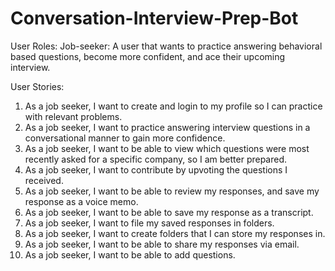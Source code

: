 # Conversation-Interview-Prep-Bot

User Roles:
  Job-seeker: A user that wants to practice answering behavioral based questions, become more confident, and ace their upcoming interview. 

User Stories:
  1. As a job seeker, I want to create and login to my profile so I can practice with relevant problems.
  2. As a job seeker, I want to practice answering interview questions in a conversational manner to gain more confidence.
  3. As a job seeker, I want to be able to view which questions were most recently asked for a specific company, so I am better prepared.
  4. As a job seeker, I want to contribute by upvoting the questions I received.
  5. As a job seeker, I want to be able to review my responses, and save my response as a voice memo.
  6. As a job seeker, I want to be able to save my response as a transcript.
  7. As a job seeker, I want to file my saved responses in folders.
  8. As a job seeker, I want to create folders that I can store my responses in.
  9. As a job seeker, I want to be able to share my responses via email.
  10. As a job seeker, I want to be able to add questions. 	
	
